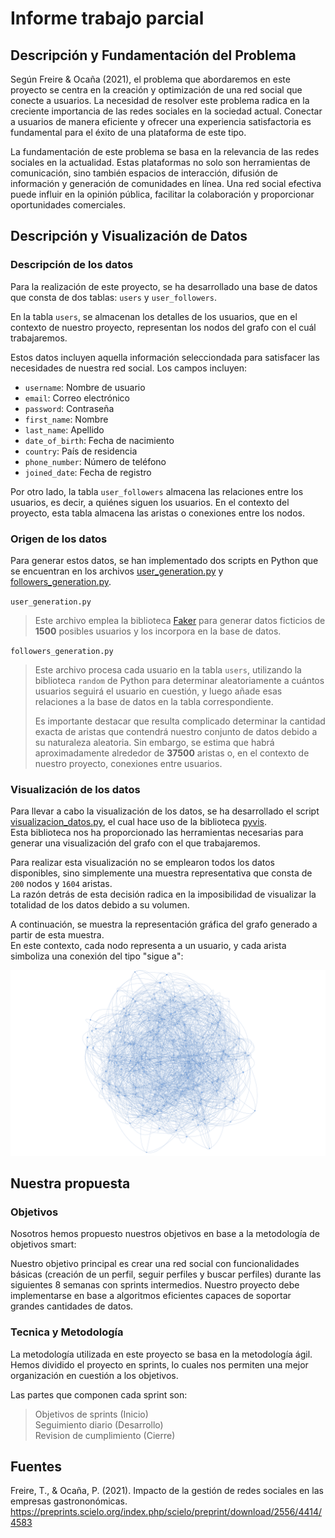 # Informe trabajo parcial

## Descripción y Fundamentación del Problema   

Según Freire & Ocaña (2021), el problema que abordaremos en este proyecto se centra en la creación y optimización de una red social que conecte a usuarios. La necesidad de resolver este problema radica en la creciente importancia de las redes sociales en la sociedad actual. Conectar a usuarios de manera eficiente y ofrecer una experiencia satisfactoria es fundamental para el éxito de una plataforma de este tipo.

La fundamentación de este problema se basa en la relevancia de las redes sociales en la actualidad. Estas plataformas no solo son herramientas de comunicación, sino también espacios de interacción, difusión de información y generación de comunidades en línea. Una red social efectiva puede influir en la opinión pública, facilitar la colaboración y proporcionar oportunidades comerciales.

## Descripción y Visualización de Datos

### Descripción de los datos

Para la realización de este proyecto, se ha desarrollado una base de datos que consta de dos tablas: `users` y `user_followers`.

En la tabla `users`, se almacenan los detalles de los usuarios, que en el contexto de nuestro proyecto, representan los nodos del grafo con el cuál trabajaremos.

Estos datos incluyen aquella información selecciondada para satisfacer las necesidades de nuestra red social. Los campos incluyen:

- `username`: Nombre de usuario
- `email`: Correo electrónico
- `password`: Contraseña
- `first_name`: Nombre
- `last_name`: Apellido
- `date_of_birth`: Fecha de nacimiento
- `country`: País de residencia
- `phone_number`: Número de teléfono
- `joined_date`: Fecha de registro

Por otro lado, la tabla `user_followers` almacena las relaciones entre los usuarios, es decir, a quiénes siguen los usuarios. En el contexto del proyecto, esta tabla almacena las aristas o conexiones entre los nodos.

### Origen de los datos
Para generar estos datos, se han implementado dos scripts en Python que se encuentran en los archivos [user_generation.py](https://github.com/202210494/complejidad-algoritmica-grupo-05/blob/main/Base%20de%20datos/user_generation.py) y [followers_generation.py](https://github.com/202210494/complejidad-algoritmica-grupo-05/blob/main/Base%20de%20datos/followers_generation.py).

`user_generation.py`

> Este archivo emplea la biblioteca [Faker](https://github.com/joke2k/faker) para generar datos ficticios de **1500** posibles usuarios y los incorpora en la base de datos.

`followers_generation.py`

> Este archivo procesa cada usuario en la tabla `users`, utilizando la biblioteca `random` de Python para determinar aleatoriamente a cuántos usuarios seguirá el usuario en cuestión, y luego añade esas relaciones a la base de datos en la tabla correspondiente.
>
> Es importante destacar que resulta complicado determinar la cantidad exacta de aristas que contendrá nuestro conjunto de datos debido a su naturaleza aleatoria. Sin embargo, se estima que habrá aproximadamente alrededor de **37500** aristas o, en el contexto de nuestro proyecto, conexiones entre usuarios.

### Visualización de los datos

Para llevar a cabo la visualización de los datos, se ha desarrollado el script [visualizacion_datos.py](../Base%20de%20datos/visualizacion_datos.py), el cual hace uso de la biblioteca [pyvis](https://github.com/WestHealth/pyvis).<br>
Esta biblioteca nos ha proporcionado las herramientas necesarias para generar una visualización del grafo con el que trabajaremos.

Para realizar esta visualización no se emplearon todos los datos disponibles, sino simplemente una muestra representativa que consta de `200` nodos y `1604` aristas.<br>
La razón detrás de esta decisión radica en la imposibilidad de visualizar la totalidad de los datos debido a su volumen.

A continuación, se muestra la representación gráfica del grafo generado a partir de esta muestra.<br>
En este contexto, cada nodo representa a un usuario, y cada arista simboliza una conexión del tipo "sigue a":


![Grafo 200 nodos, ~1500 aristass](../Base%20de%20datos/Visualizacion/grafo_200_15.png)


## Nuestra propuesta

### Objetivos

Nosotros hemos propuesto nuestros objetivos en base a la metodología de objetivos smart:

Nuestro objetivo principal es crear una red social con funcionalidades básicas (creación de un perfil, seguir perfiles y buscar perfiles) durante las
siguientes 8 semanas con sprints intermedios. Nuestro proyecto debe implementarse en base a algoritmos eficientes capaces de soportar grandes cantidades de datos. 


### Tecnica y Metodología

La metodología utilizada en este proyecto se basa en la metodología ágil. Hemos dividido el proyecto en sprints, lo cuales nos permiten una mejor organización en cuestión a los objetivos.

Las partes que componen cada sprint son:

> Objetivos de sprints (Inicio)<br>
> Seguimiento diario (Desarrollo)<br>
> Revision de cumplimiento (Cierre)

## Fuentes
Freire, T., & Ocaña, P. (2021). Impacto de la gestión de redes sociales en las empresas gastrononómicas.
https://preprints.scielo.org/index.php/scielo/preprint/download/2556/4414/4583

